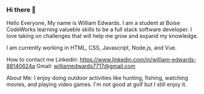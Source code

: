 ### Hi there 👋

Hello Everyone, My name is William Edwards. I am a student at Boise CodeWorks learning valueble skills to be a full stack software developer. I love taking on challenges that will help me grow and expand my knowledge.

I am currently working in HTML, CSS, Javascript, Node.js, and Vue.

How to contact me
Linkedin: https://www.linkedin.com/in/william-edwards-88140624a Gmail: williamedwards7717@gmail.com

About Me:
I enjoy doing outdoor activities like hunting, fishing, watching movies, and playing video games. I'm not good at golf but I still enjoy it.

<!--
**uwilledw/uwilledw** is a ✨ _special_ ✨ repository because its `README.md` (this file) appears on your GitHub profile.

Here are some ideas to get you started:

- 🔭 I’m currently working on ...
- 🌱 I’m currently learning ...
- 👯 I’m looking to collaborate on ...
- 🤔 I’m looking for help with ...
- 💬 Ask me about ...
- 📫 How to reach me: ...
- 😄 Pronouns: ...
- ⚡ Fun fact: ...
-->
